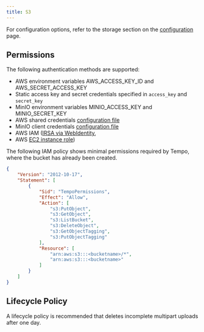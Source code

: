 ```yaml
---
title: S3
---
```


For configuration options, refer to the storage section on the [configuration](..) page.

## Permissions
The following authentication methods are supported:
- AWS environment variables AWS_ACCESS_KEY_ID and AWS_SECRET_ACCESS_KEY
- Static access key and secret credentials specified in `access_key` and `secret_key`
- MinIO environment variables MINIO_ACCESS_KEY and MINIO_SECRET_KEY
- AWS shared credentials [configuration file](https://docs.aws.amazon.com/ses/latest/DeveloperGuide/create-shared-credentials-file.html)
- MinIO client credentials [configuration file](https://github.com/minio/mc/blob/master/docs/minio-client-configuration-files.md)
- AWS IAM ([IRSA via WebIdentity](https://docs.aws.amazon.com/eks/latest/userguide/iam-roles-for-service-accounts.html), 
- AWS [EC2 instance role](https://docs.aws.amazon.com/AWSEC2/latest/UserGuide/iam-roles-for-amazon-ec2.html))

The following IAM policy shows minimal permissions required by Tempo, where the bucket has already been created.

```json
{
    "Version": "2012-10-17",
    "Statement": [
        {
            "Sid": "TempoPermissions",
            "Effect": "Allow",
            "Action": [
                "s3:PutObject",
                "s3:GetObject",
                "s3:ListBucket",
                "s3:DeleteObject",
                "s3:GetObjectTagging",
                "s3:PutObjectTagging"
            ],
            "Resource": [
                "arn:aws:s3:::<bucketname>/*",
                "arn:aws:s3:::<bucketname>"
            ]
        }
    ]
}
```

## Lifecycle Policy
A lifecycle policy is recommended that deletes incomplete multipart uploads after one day.
